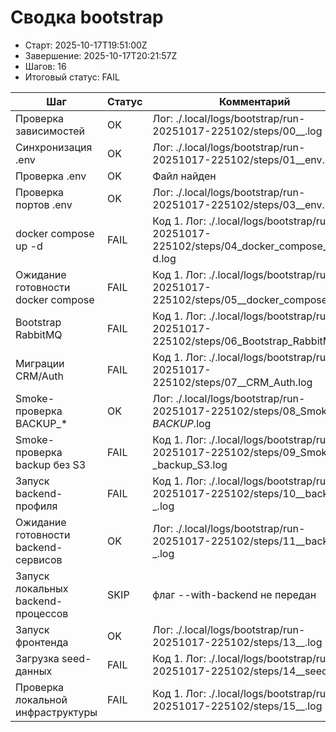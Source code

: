 # Сводка bootstrap

* Старт: 2025-10-17T19:51:00Z
* Завершение: 2025-10-17T20:21:57Z
* Шагов: 16
* Итоговый статус: FAIL

| Шаг | Статус | Комментарий | Лог |
| --- | --- | --- | --- |
| Проверка зависимостей | OK | Лог: ./.local/logs/bootstrap/run-20251017-225102/steps/00__.log | ./.local/logs/bootstrap/run-20251017-225102/steps/00__.log |
| Синхронизация .env | OK | Лог: ./.local/logs/bootstrap/run-20251017-225102/steps/01__env.log | ./.local/logs/bootstrap/run-20251017-225102/steps/01__env.log |
| Проверка .env | OK | Файл найден | — |
| Проверка портов .env | OK | Лог: ./.local/logs/bootstrap/run-20251017-225102/steps/03__env.log | ./.local/logs/bootstrap/run-20251017-225102/steps/03__env.log |
| docker compose up -d | FAIL | Код 1. Лог: ./.local/logs/bootstrap/run-20251017-225102/steps/04_docker_compose_up_-d.log | ./.local/logs/bootstrap/run-20251017-225102/steps/04_docker_compose_up_-d.log |
| Ожидание готовности docker compose | FAIL | Код 1. Лог: ./.local/logs/bootstrap/run-20251017-225102/steps/05__docker_compose.log | ./.local/logs/bootstrap/run-20251017-225102/steps/05__docker_compose.log |
| Bootstrap RabbitMQ | FAIL | Код 1. Лог: ./.local/logs/bootstrap/run-20251017-225102/steps/06_Bootstrap_RabbitMQ.log | ./.local/logs/bootstrap/run-20251017-225102/steps/06_Bootstrap_RabbitMQ.log |
| Миграции CRM/Auth | FAIL | Код 1. Лог: ./.local/logs/bootstrap/run-20251017-225102/steps/07__CRM_Auth.log | ./.local/logs/bootstrap/run-20251017-225102/steps/07__CRM_Auth.log |
| Smoke-проверка BACKUP_* | OK | Лог: ./.local/logs/bootstrap/run-20251017-225102/steps/08_Smoke-_BACKUP_.log | ./.local/logs/bootstrap/run-20251017-225102/steps/08_Smoke-_BACKUP_.log |
| Smoke-проверка backup без S3 | FAIL | Код 1. Лог: ./.local/logs/bootstrap/run-20251017-225102/steps/09_Smoke-_backup_S3.log | ./.local/logs/bootstrap/run-20251017-225102/steps/09_Smoke-_backup_S3.log |
| Запуск backend-профиля | FAIL | Код 1. Лог: ./.local/logs/bootstrap/run-20251017-225102/steps/10__backend-_.log | ./.local/logs/bootstrap/run-20251017-225102/steps/10__backend-_.log |
| Ожидание готовности backend-сервисов | OK | Лог: ./.local/logs/bootstrap/run-20251017-225102/steps/11__backend-_.log | ./.local/logs/bootstrap/run-20251017-225102/steps/11__backend-_.log |
| Запуск локальных backend-процессов | SKIP | флаг --with-backend не передан | — |
| Запуск фронтенда | OK | Лог: ./.local/logs/bootstrap/run-20251017-225102/steps/13__.log | ./.local/logs/bootstrap/run-20251017-225102/steps/13__.log |
| Загрузка seed-данных | FAIL | Код 1. Лог: ./.local/logs/bootstrap/run-20251017-225102/steps/14__seed-_.log | ./.local/logs/bootstrap/run-20251017-225102/steps/14__seed-_.log |
| Проверка локальной инфраструктуры | FAIL | Код 1. Лог: ./.local/logs/bootstrap/run-20251017-225102/steps/15__.log | ./.local/logs/bootstrap/run-20251017-225102/steps/15__.log |
